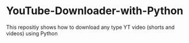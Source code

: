 # YouTube-Downloader-with-Python
This repositiy shows how to download any type YT video (shorts and videos) using Python
